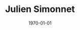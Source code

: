 ---
layout: person # Do not modify
title: "Julien Simonnet"  # Your full name
picture: "IMG_sim" # The name of your picture file without the .jpg extension
position: "Intern" # Your position, i.e. either "Intern", "PhD Student", "Postdoc" or "Tenured Researcher"
topic: "Symbolic execution, abstract domains and path merging" # For interns, PhD students and postdocs, briefly describe your research topic (tenured researchers should remove this line)
mail: "julien.simonnet" # The first part of yor @cea.fr address
categories: people # Do not modify
date: 1970-01-01 # Do not modify
---